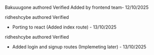 Bakuuugone
authored
Verified
Added by frontend team- 12/10/2025

ridheshcybe
authored
Verified
- Porting to react (Added index route) - 13/10/2025

ridheshcybe
authored
Verified
- Added login and signup routes (Implemeting later) - 13/10/2025